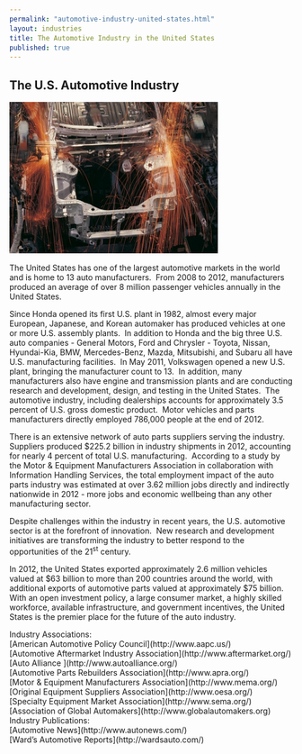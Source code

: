 ```yaml
---
permalink: "automotive-industry-united-states.html"
layout: industries
title: The Automotive Industry in the United States
published: true
---
```


## The U.S. Automotive Industry 

![front end of an automobile being welded together](images/automanufacturing_0-371x269.jpg)

The United States
has one of the largest automotive markets in the world and is home to 13 auto
manufacturers. &nbsp;From 2008 to 2012, manufacturers produced an average of
over 8 million passenger vehicles annually in the United States. &nbsp;

Since
Honda opened its first U.S. plant in 1982, almost every major European,
Japanese, and Korean automaker has produced vehicles at one or more U.S.
assembly plants.&nbsp; In addition to Honda
and the big three U.S. auto companies - General Motors, Ford and Chrysler -
Toyota, Nissan, Hyundai-Kia, BMW, Mercedes-Benz, Mazda, Mitsubishi, and Subaru
all have U.S. manufacturing facilities.&nbsp;
In May 2011, Volkswagen opened a new U.S. plant, bringing the manufacturer
count to 13.&nbsp; In addition, many manufacturers also have engine and
transmission plants and are conducting research and development, design, and
testing in the United States.&nbsp; The
automotive industry, including dealerships accounts for approximately 3.5
percent of U.S. gross domestic product.&nbsp;
Motor vehicles and parts manufacturers directly employed 786,000 people at the end of 2012.&nbsp; 

There is an
extensive network of auto parts suppliers serving the industry.&nbsp; Suppliers produced $225.2
billion in industry shipments in 2012, accounting for nearly 4 percent of total U.S.
manufacturing.&nbsp; According to a study by
the Motor &amp; Equipment Manufacturers Association in collaboration with
Information Handling Services, the total employment impact of the auto parts
industry was estimated at over 3.62
million jobs directly and indirectly nationwide in 2012 - more jobs
and economic wellbeing than any other manufacturing sector. 

Despite challenges
within the industry in recent years, the U.S. automotive sector is at the
forefront of innovation.&nbsp; New research and development initiatives are
transforming the industry to better respond to the opportunities of the 21<sup>st</sup>
century. 

In 2012, the
United States exported approximately 2.6 million vehicles valued at $63 billion
to more than 200 countries around the world, with additional exports of
automotive parts valued at approximately $75 billion.&nbsp; With an open investment
policy, a large consumer market, a highly skilled workforce, available
infrastructure, and government incentives, the United States is the premier
place for the future of the auto industry.&nbsp;
<div class="field field-type-link field-field-industry-assoications">
      <div class="field-label">Industry Associations:&nbsp;</div>
    <div class="field-items">
            <div class="field-item odd">
                    [American Automotive Policy Council](http://www.aapc.us/)        </div>
              <div class="field-item even">
                    [Automotive Aftermarket Industry Association](http://www.aftermarket.org/)        </div>
              <div class="field-item odd">
                    [Auto Alliance ](http://www.autoalliance.org/)        </div>
              <div class="field-item even">
                    [Automotive Parts Rebuilders Association](http://www.apra.org/)        </div>
              <div class="field-item odd">
                    [Motor &amp; Equipment Manufacturers Association](http://www.mema.org/)        </div>
              <div class="field-item even">
                    [Original Equipment Suppliers Association](http://www.oesa.org/)        </div>
              <div class="field-item odd">
                    [Specialty Equipment Market Association](http://www.sema.org/)        </div>
              <div class="field-item even">
                    [Association of Global Automakers](http://www.globalautomakers.org)        </div>
        </div>
</div>
<div class="field field-type-link field-field-industry-publications">
      <div class="field-label">Industry Publications:&nbsp;</div>
    <div class="field-items">
            <div class="field-item odd">
                    [Automotive News](http://www.autonews.com/)        </div>
              <div class="field-item even">
                    [Ward’s Automotive Reports](http://wardsauto.com/)        </div>
        </div>
</div>

